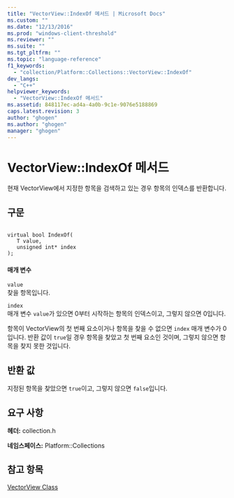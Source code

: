 ```yaml
---
title: "VectorView::IndexOf 메서드 | Microsoft Docs"
ms.custom: ""
ms.date: "12/13/2016"
ms.prod: "windows-client-threshold"
ms.reviewer: ""
ms.suite: ""
ms.tgt_pltfrm: ""
ms.topic: "language-reference"
f1_keywords: 
  - "collection/Platform::Collections::VectorView::IndexOf"
dev_langs: 
  - "C++"
helpviewer_keywords: 
  - "VectorView::IndexOf 메서드"
ms.assetid: 848117ec-ad4a-4a0b-9c1e-9076e5188869
caps.latest.revision: 3
author: "ghogen"
ms.author: "ghogen"
manager: "ghogen"
---
```

# VectorView::IndexOf 메서드
현재 VectorView에서 지정한 항목을 검색하고 있는 경우 항목의 인덱스를 반환합니다.  
  
## 구문  
  
```  
  
virtual bool IndexOf(  
   T value,  
   unsigned int* index  
);  
```  
  
#### 매개 변수  
 `value`  
 찾을 항목입니다.  
  
 `index`  
 매개 변수 `value`가 있으면 0부터 시작하는 항목의 인덱스이고, 그렇지 않으면 0입니다.  
  
 항목이 VectorView의 첫 번째 요소이거나 항목을 찾을 수 없으면 `index` 매개 변수가 0입니다. 반환 값이 `true`일 경우 항목을 찾았고 첫 번째 요소인 것이며, 그렇지 않으면 항목을 찾지 못한 것입니다.  
  
## 반환 값  
 지정된 항목을 찾았으면 `true`이고, 그렇지 않으면 `false`입니다.  
  
## 요구 사항  
 **헤더:** collection.h  
  
 **네임스페이스:** Platform::Collections  
  
## 참고 항목  
 [VectorView Class](http://msdn.microsoft.com/ko-kr/79697692-ae58-40e0-958f-cf1be6347994)